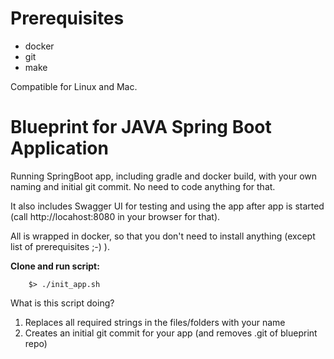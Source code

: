 # Prerequisites

* docker
* git
* make

Compatible for Linux and Mac.

# Blueprint for JAVA Spring Boot Application

Running SpringBoot app, including gradle and docker build, with your own naming and initial git commit. No need to code anything for that.

It also includes Swagger UI for testing and using the app after app is started (call http://locahost:8080 in your browser for that).

All is wrapped in docker, so that you don't need to install anything (except list of prerequisites ;-) ).

**Clone and run script:**

```
    $> ./init_app.sh
```

What is this script doing?
1. Replaces all required strings in the files/folders with your name
2. Creates an initial git commit for your app (and removes .git of blueprint repo)
